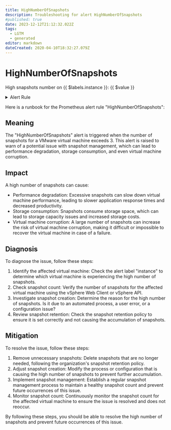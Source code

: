 ```yaml
---
title: HighNumberOfSnapshots
description: Troubleshooting for alert HighNumberOfSnapshots
#published: true
date: 2023-12-12T21:12:32.022Z
tags: 
  - LGTM
  - generated
editor: markdown
dateCreated: 2020-04-10T18:32:27.079Z
---
```


# HighNumberOfSnapshots

High snapshots number on {{ $labels.instance }}: {{ $value }}

<details>
  <summary>Alert Rule</summary>

{{% rule "vmware/pryorda-vmware-exporter.yml" "HighNumberOfSnapshots" %}}

{{% comment %}}

```yaml
alert: HighNumberOfSnapshots
expr: vmware_vm_snapshots > 3
for: 30m
labels:
    severity: warning
annotations:
    summary: High Number of Snapshots (instance {{ $labels.instance }})
    description: |-
        High snapshots number on {{ $labels.instance }}: {{ $value }}
          VALUE = {{ $value }}
          LABELS = {{ $labels }}
    runbook: https://github.com/srerun/prometheus-alerts/blob/main/content/runbooks/pryorda-vmware-exporter/HighNumberOfSnapshots.md

```

{{% /comment %}}

</details>


Here is a runbook for the Prometheus alert rule "HighNumberOfSnapshots":

## Meaning

The "HighNumberOfSnapshots" alert is triggered when the number of snapshots for a VMware virtual machine exceeds 3. This alert is raised to warn of a potential issue with snapshot management, which can lead to performance degradation, storage consumption, and even virtual machine corruption.

## Impact

A high number of snapshots can cause:

* Performance degradation: Excessive snapshots can slow down virtual machine performance, leading to slower application response times and decreased productivity.
* Storage consumption: Snapshots consume storage space, which can lead to storage capacity issues and increased storage costs.
* Virtual machine corruption: A large number of snapshots can increase the risk of virtual machine corruption, making it difficult or impossible to recover the virtual machine in case of a failure.

## Diagnosis

To diagnose the issue, follow these steps:

1. Identify the affected virtual machine: Check the alert label "instance" to determine which virtual machine is experiencing the high number of snapshots.
2. Check snapshot count: Verify the number of snapshots for the affected virtual machine using the vSphere Web Client or vSphere API.
3. Investigate snapshot creation: Determine the reason for the high number of snapshots. Is it due to an automated process, a user error, or a configuration issue?
4. Review snapshot retention: Check the snapshot retention policy to ensure it is set correctly and not causing the accumulation of snapshots.

## Mitigation

To resolve the issue, follow these steps:

1. Remove unnecessary snapshots: Delete snapshots that are no longer needed, following the organization's snapshot retention policy.
2. Adjust snapshot creation: Modify the process or configuration that is causing the high number of snapshots to prevent further accumulation.
3. Implement snapshot management: Establish a regular snapshot management process to maintain a healthy snapshot count and prevent future occurrences of this issue.
4. Monitor snapshot count: Continuously monitor the snapshot count for the affected virtual machine to ensure the issue is resolved and does not reoccur.

By following these steps, you should be able to resolve the high number of snapshots and prevent future occurrences of this issue.
